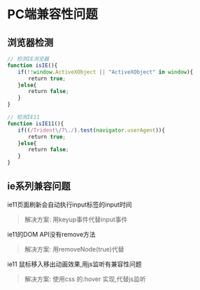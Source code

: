 # PC端兼容性问题

## 浏览器检测

```js
// 检测IE浏览器
function isIE(){
　　if(!!window.ActiveXObject || "ActiveXObject" in window){
　　　　return true;
　　}else{
　　　　return false;
　　}
} 

// 检测IE11
function isIE11(){
　　if((/Trident\/7\./).test(navigator.userAgent)){
　　　　return true;
　　}else{
　　　　return false;
　　}
}
```

## ie系列兼容问题

ie11页面刷新会自动执行input标签的input时间
> 解决方案:
用keyup事件代替input事件

ie11的DOM API没有remove方法
> 解决方案:
用removeNode(true)代替

ie11 鼠标移入移出动画效果,用js监听有兼容性问题
> 解决方案:
使用css 的:hover 实现,代替js监听
